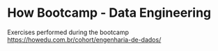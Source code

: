 # How Bootcamp - Data Engineering

Exercises performed during the bootcamp <https://howedu.com.br/cohort/engenharia-de-dados/>
